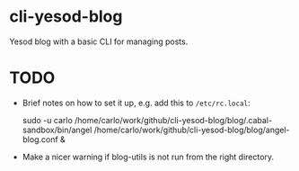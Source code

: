 cli-yesod-blog
==============

Yesod blog with a basic CLI for managing posts.

TODO
====

* Brief notes on how to set it up, e.g. add this to ``/etc/rc.local``:

    sudo -u carlo /home/carlo/work/github/cli-yesod-blog/blog/.cabal-sandbox/bin/angel /home/carlo/work/github/cli-yesod-blog/blog/angel-blog.conf &

* Make a nicer warning if blog-utils is not run from the right directory.

